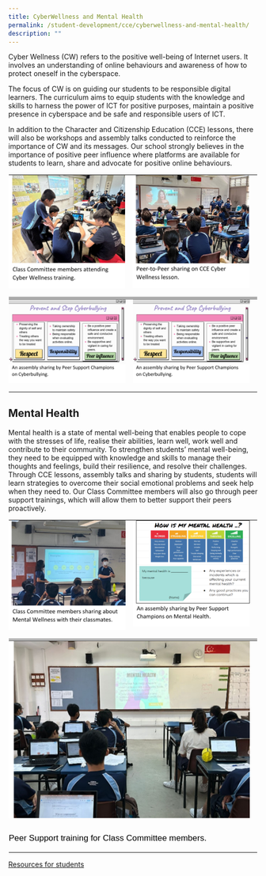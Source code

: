 ```yaml
---
title: CyberWellness and Mental Health
permalink: /student-development/cce/cyberwellness-and-mental-health/
description: ""
---
```

Cyber Wellness (CW) refers to the positive well-being of Internet users. It involves an understanding of online behaviours and awareness of how to protect oneself in the cyberspace. 

The focus of CW is on guiding our students to be responsible digital learners. The curriculum aims to equip students with the knowledge and skills to harness the power of ICT for positive purposes, maintain a positive presence in cyberspace and be safe and responsible users of ICT.

In addition to the Character and Citizenship Education (CCE) lessons, there will also be workshops and assembly talks conducted to reinforce the importance of CW and its messages. 
Our school strongly believes in the importance of positive peer influence where platforms are available for students to learn, share and advocate for positive online behaviours.

<table style="margin: auto;
    outline: 0px;
    padding: 0px;
    border-collapse: collapse;
    clear: both;
    border: 1px solid transparent;
    table-layout: fixed;" class="ive_eobj_center ives_tab_kosong">
  <tbody style="margin: 0px; outline: 0px; padding: 0px">
    <tr style="margin: 0px; outline: 0px; padding: 0px">
      <td style="margin: 0px;
          outline: 0px;
          padding: 0px 15px 15px 0px;
          vertical-align: top;">
          <img style="width=" class="ive_eobj_center" alt="Math_1.jpg" src="/images/Cce/Cyberwellness n mental health/c_c_e_1a.png">
      </td>
      <td style="margin: 0px;
          outline: 0px;
          padding: 0px 15px 15px 0px;
          vertical-align: top;">
      <img style="width=" class="ive_eobj_center" alt="Math_2.jpg" width="100%" src="/images/Cce/Cyberwellness n mental health/c_c_e_1b.png">
      </td>
    </tr>
  </tbody>
</table>

<table class="ive_eobj_center ives_tab_kosong" style="margin: auto;
    outline: 0px;
    padding: 0px;
    border-collapse: collapse;
    clear: both;
    border: 1px solid transparent;
    table-layout: fixed;">
  <tbody style="margin: 0px; outline: 0px; padding: 0px">
    <tr style="margin: 0px; outline: 0px; padding: 0px">
      <td style="margin: 0px;
          outline: 0px;
          padding: 0px 15px 15px 0px;
          vertical-align: top;">
        <img src="/images/Cce/Cyberwellness n mental health/c_c_e_2a.png" alt="Math_1.jpg" class="ive_eobj_center" style="width=">
      </td>
      <td style="margin: 0px;
          outline: 0px;
          padding: 0px 15px 15px 0px;
          vertical-align: top;">
      <img src="/images/Cce/Cyberwellness n mental health/c_c_e_2a.png" width="100%" alt="Math_2.jpg" class="ive_eobj_center" style="width=">
      </td>
    </tr>
  </tbody>
</table>

Mental Health
--------------------------

Mental health is a state of mental well-being that enables people to cope with the stresses of life, realise their abilities, learn well, work well and contribute to their community. To strengthen students’ mental well-being, they need to be equipped with knowledge and skills to manage their thoughts and feelings, build their resilience, and resolve their challenges.
Through CCE lessons, assembly talks and sharing by students, students will learn strategies to overcome their social emotional problems and seek help when they need to. Our Class Committee members will also go through peer support trainings, which will allow them to better support their peers proactively.

<table style="margin: auto;
    outline: 0px;
    padding: 0px;
    border-collapse: collapse;
    clear: both;
    border: 1px solid transparent;
    table-layout: fixed;" class="ive_eobj_center ives_tab_kosong">
  <tbody style="margin: 0px; outline: 0px; padding: 0px">
    <tr style="margin: 0px; outline: 0px; padding: 0px">
      <td style="margin: 0px;
          outline: 0px;
          padding: 0px 15px 15px 0px;
          vertical-align: top;">
        <img style="width=" class="ive_eobj_center" alt="Math_1.jpg" src="/images/Cce/Cyberwellness n mental health/c_c_e_3a.png">
      </td>
      <td style="margin: 0px;
          outline: 0px;
          padding: 0px 15px 15px 0px;
          vertical-align: top;">
      <img style="width=" class="ive_eobj_center" alt="Math_2.jpg" width="100%" src="/images/Cce/Cyberwellness n mental health/c_c_e_3b.png">
      </td>
    </tr>
  </tbody>
</table>

<table class="ive_eobj_center ives_tab_kosong" style="margin: auto;
    outline: 0px;
    padding: 0px;
    border-collapse: collapse;
    clear: both;
    border: 1px solid transparent;
    table-layout: fixed;">
  <tbody style="margin: 0px; outline: 0px; padding: 0px">
    <tr style="margin: 0px; outline: 0px; padding: 0px">
      <td style="margin: 0px;
          outline: 0px;
          padding: 0px 15px 15px 0px;
          vertical-align: top;">
        <img src="/images/Cce/Cyberwellness n mental health/c_c_e_4.png" alt="Math_1.jpg" class="ive_eobj_center" style="width=">
        <div style="margin: 0px;
          outline: 0px;
          padding: 0px;
          line-height: 24.99px;
          color: rgb(0, 0, 0);
          font-family: Helvetica, sans-serif;
          font-size: 17px;
          font-weight: 400;
          text-align: left;">
        <br>
        Peer Support training for Class Committee  members.
      </div>
      </td>
    </tr>
  </tbody>
</table>

[Resources for students](/files/CCE/Cyberwellness/resources%20for%20students%20(school%20website).pdf)